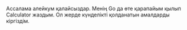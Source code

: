 Ассалама алейкум қалайсыздар. Менің Go да  өте қарапайым қылып Calculator жаздым. Ол жерде күнделікті қолданатын амалдарды кіргіздім.
